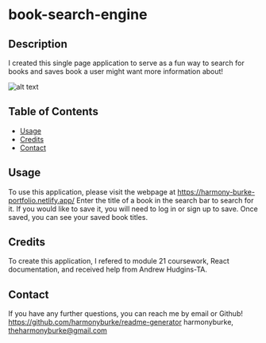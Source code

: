 # book-search-engine
## Description
I created this single page application to serve as a fun way to search for books and saves book a user might want more information about!

![alt text](HarmonyBurkePortfolio\public\images\portfolio2.png)

## Table of Contents 

- [Usage](#usage)
- [Credits](#credits)
- [Contact](#contact)

## Usage
To use this application, please visit the webpage at https://harmony-burke-portfolio.netlify.app/
Enter the title of a book in the search bar to search for it. If you would like to save it, you will need to log in or sign up to save. Once saved, you can see your saved book titles.


## Credits
To create this application, I refered to module 21 coursework, React documentation, and received help from Andrew Hudgins-TA.


## Contact
If you have any further questions, you can reach me by email or Github!
https://github.com/harmonyburke/readme-generator
harmonyburke,
theharmonyburke@gmail.com